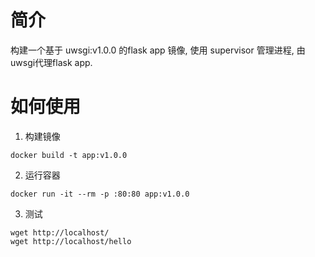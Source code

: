 # 简介 #

构建一个基于 uwsgi:v1.0.0 的flask app 镜像, 使用 supervisor 管理进程, 由uwsgi代理flask app.

# 如何使用 #

1. 构建镜像

```
docker build -t app:v1.0.0
```

2. 运行容器

```
docker run -it --rm -p :80:80 app:v1.0.0
```

3. 测试

```
wget http://localhost/
wget http://localhost/hello
```
